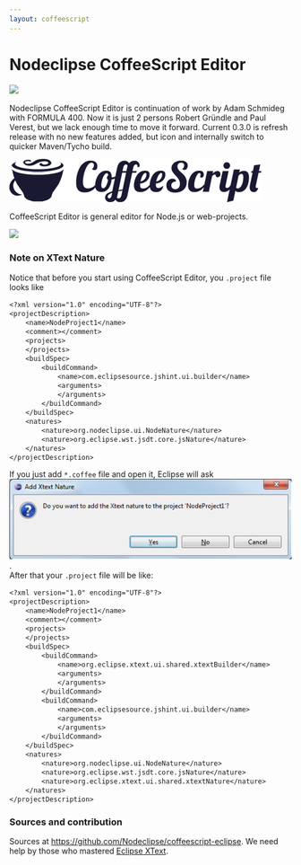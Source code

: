 ```yaml
---
layout: coffeescript
---
```


# Nodeclipse CoffeeScript Editor

<a href="http://marketplace.eclipse.org/marketplace-client-intro?mpc_install=1097343" title="Drag and drop into a running Eclipse to install Nodeclipse CoffeeScript Editor">
  <img src="http://marketplace.eclipse.org/sites/all/modules/custom/marketplace/images/installbutton.png"/>
</a>

Nodeclipse CoffeeScript Editor is continuation of work by Adam Schmideg with FORMULA 400.
Now it is just 2 persons Robert Gründle and Paul Verest, but we lack enough time to move it forward.
Current 0.3.0 is refresh release with no new features added, but icon and internally switch to quicker Maven/Tycho build.

![](logo.png)

CoffeeScript Editor is general editor for Node.js or web-projects.

![](https://github.com/Nodeclipse/eclipse-node-ide/raw/master/Pictures/CoffeeScriptEditor.png)

### Note on XText Nature

Notice that before you start using CoffeeScript Editor, you `.project` file looks like

	<?xml version="1.0" encoding="UTF-8"?>
	<projectDescription>
		<name>NodeProject1</name>
		<comment></comment>
		<projects>
		</projects>
		<buildSpec>
			<buildCommand>
				<name>com.eclipsesource.jshint.ui.builder</name>
				<arguments>
				</arguments>
			</buildCommand>
		</buildSpec>
		<natures>
			<nature>org.nodeclipse.ui.NodeNature</nature>
			<nature>org.eclipse.wst.jsdt.core.jsNature</nature>
		</natures>
	</projectDescription>
	
If you just add `*.coffee` file and open it, Eclipse will ask  
![](add-the-XText-nature.png).  
After that your `.project` file will be like:
	
	
	<?xml version="1.0" encoding="UTF-8"?>
	<projectDescription>
		<name>NodeProject1</name>
		<comment></comment>
		<projects>
		</projects>
		<buildSpec>
			<buildCommand>
				<name>org.eclipse.xtext.ui.shared.xtextBuilder</name>
				<arguments>
				</arguments>
			</buildCommand>
			<buildCommand>
				<name>com.eclipsesource.jshint.ui.builder</name>
				<arguments>
				</arguments>
			</buildCommand>
		</buildSpec>
		<natures>
			<nature>org.nodeclipse.ui.NodeNature</nature>
			<nature>org.eclipse.wst.jsdt.core.jsNature</nature>
			<nature>org.eclipse.xtext.ui.shared.xtextNature</nature>
		</natures>
	</projectDescription>
	
### Sources and contribution

Sources at <https://github.com/Nodeclipse/coffeescript-eclipse>.
We need help by those who mastered [Eclipse XText](http://www.eclipse.org/Xtext/).

 